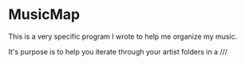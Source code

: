 # MusicMap

This is a very specific program I wrote to help me organize my music. 

It's purpose is to help you iterate through your artist folders in a /<artist>/<album>/<title> music directoy structure. For each artist you can preview the songs, and then decide whether to do something to that artist or not. That something is what ever command you pass to the program as the second argument. The first argument is the location of your artist directories

## examples

    python musicmap.py /home/satshabad/Music/artists/ "rm '%s'"

In this example my artists are located in `/home/satshabad/Music/artists/` and I want to selectivly remove artists. 

The `'%s'` is going to be the path to the artist I am currently on. (note the quotes so that paths with spaces work)
